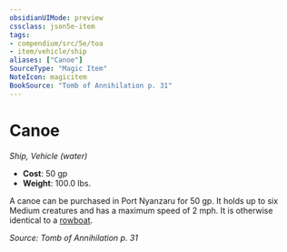 ```yaml
---
obsidianUIMode: preview
cssclass: json5e-item
tags:
- compendium/src/5e/toa
- item/vehicle/ship
aliases: ["Canoe"]
SourceType: "Magic Item"
NoteIcon: magicitem
BookSource: "Tomb of Annihilation p. 31"
---
```

# Canoe
*Ship, Vehicle (water)*  

- **Cost**: 50 gp
- **Weight**: 100.0 lbs.

A canoe can be purchased in Port Nyanzaru for 50 gp. It holds up to six Medium creatures and has a maximum speed of 2 mph. It is otherwise identical to a [rowboat](/2-Mechanics/CLI/items/rowboat.md).

*Source: Tomb of Annihilation p. 31*